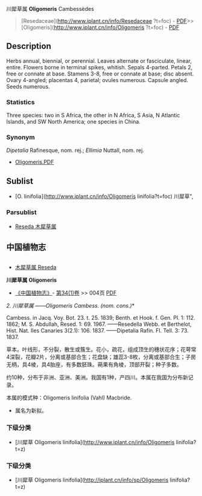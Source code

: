 川犀草属 **Oligomeris** Cambessèdes

> [Resedaceae](http://www.iplant.cn/info/Resedaceae ?t=foc) - [PDF](http://iplant.cn/foc/pdf/Resedaceae.pdf)>>[Oligomeris](http://www.iplant.cn/info/Oligomeris ?t=foc) - [PDF](http://www.iplant.cn/foc/pdf/Oligomeris.pdf)

## Description

Herbs annual, biennial, or perennial. Leaves alternate or fasciculate, linear, entire. Flowers borne in terminal spikes, whitish. Sepals 4-parted. Petals 2, free or connate at base. Stamens 3-8, free or connate at base; disc absent. Ovary 4-angled; placentas 4, parietal; ovules numerous. Capsule angled. Seeds numerous.

### Statistics
Three species: two in S Africa, the other in N Africa, S Asia, N Atlantic Islands, and SW North America; one species in China.

### Synonym
*Dipetalia* Rafinesque, nom. rej.; *Ellimia* Nuttall, nom. rej.

* [Oligomeris.PDF](http://iplant.cn/foc/pdf/Oligomeris.pdf)

## Sublist

* [O.  linifolia](http://www.iplant.cn/info/Oligomeris linifolia?t=foc) 川犀草",

### Parsublist

* [Reseda  木犀草属](http://www.iplant.cn/info/Reseda?t=foc)

## 中国植物志

## 
* [木犀草属  Reseda](http://www.iplant.cn/info/Reseda?t=z)

**川犀草属 Oligomeris**

* [《中国植物志》](http://www.iplant.cn/frps)- [第34(1)卷](http://www.iplant.cn/frps/vol/34(1)) >> 004页 [PDF](http://www.iplant.cn/frps/pdf/34(1)/004y.pdf)

**2. 川犀草属* ——Oligomeris Cambess. (nom. cons.)**

Cambess. in Jacq. Voy. Bot. 23. t. 25. 1839; Benth. et Hook. f. Gen. Pl. 1: 112. 1862; M. S. Abdullah, Resed. 1: 69. 1967. ——Resedella Webb. et Berthelot, Hist. Nat. Iles Canaries 3(2.1): 106. 1837. ——Dipetalia Rafin. Fl. Tell. 3: 73. 1837.

草本。叶线形，不分裂，散生或簇生。花小，疏花，组成顶生的穗状花序；花萼常4深裂，花瓣2片，分离或基部合生；花盘缺；雄蕊3-8枚，分离或基部合生；子房无柄，具4棱，具4胎座，有多数胚珠。蒴果有角棱，顶部开裂；种子多数。

约10种，分布于非洲、亚洲、美洲。我国有1种，产四川。本属在我国为分布新记录。

本属的模式种：Oligomeris linifolia (Vahl) Macbride.

* 属名为新拟。

### 下级分类
* [川犀草  Oligomeris linifolia](http://www.iplant.cn/info/Oligomeris linifolia?t=z)

### 下级分类
* [川犀草  Oligomeris linifolia](http://iplant.cn/info/sp/Oligomeris linifolia?t=z)
